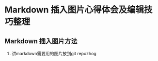 # Markdown 插入图片心得体会及编辑技巧整理
## Markdown 插入图片方法

 1. 讲markdown需要用的图片放到git repozhog

<!--stackedit_data:
eyJoaXN0b3J5IjpbMTc1NTI3OTAyNCwtNTczMTk0NTAzXX0=
-->